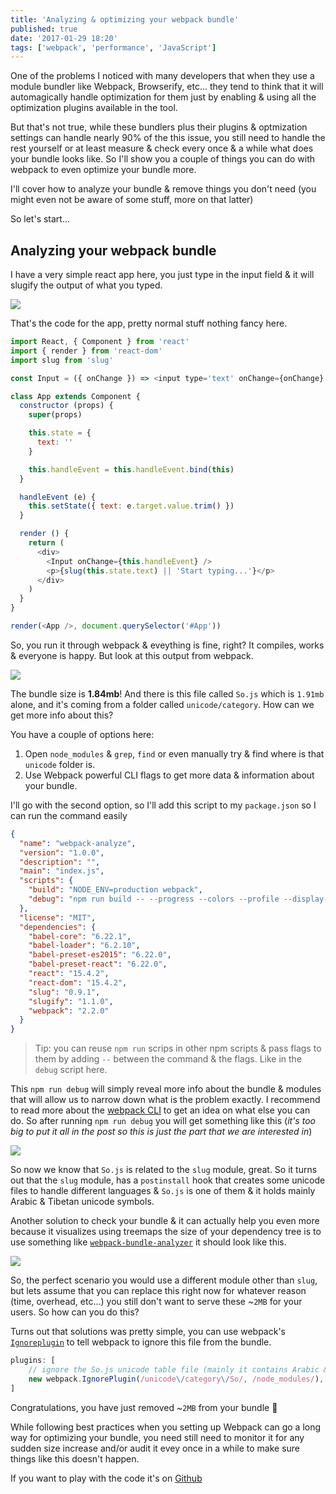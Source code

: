```yaml
---
title: 'Analyzing & optimizing your webpack bundle'
published: true
date: '2017-01-29 18:20'
tags: ['webpack', 'performance', 'JavaScript']
---
```


One of the problems I noticed with many developers that when they use a module bundler like Webpack, Browserify, etc... they tend to think that it will automagically handle optimization for them just by enabling & using all the optimization plugins available in the tool.

But that's not true, while these bundlers plus their plugins & optmization settings can handle nearly 90% of the this issue, you still need to handle the rest yourself or at least measure & check every once & a while what does your bundle looks like. So I'll show you a couple of things you can do with webpack to even optimize your bundle more.

I'll cover how to analyze your bundle & remove things you don't need (you might even not be aware of some stuff, more on that latter)

So let's start...

## Analyzing your webpack bundle

I have a very simple react app here, you just type in the input field & it will slugify the output of what you typed.

![](/static/img/webpack-analyze-app.gif)

That's the code for the app, pretty normal stuff nothing fancy here.

```js
import React, { Component } from 'react'
import { render } from 'react-dom'
import slug from 'slug'

const Input = ({ onChange }) => <input type='text' onChange={onChange} />

class App extends Component {
  constructor (props) {
    super(props)

    this.state = {
      text: ''
    }

    this.handleEvent = this.handleEvent.bind(this)
  }

  handleEvent (e) {
    this.setState({ text: e.target.value.trim() })
  }

  render () {
    return (
      <div>
        <Input onChange={this.handleEvent} />
        <p>{slug(this.state.text) || 'Start typing...'}</p>
      </div>
    )
  }
}

render(<App />, document.querySelector('#App'))
```

So, you run it through webpack & eveything is fine, right? It compiles, works & everyone is happy. But look at this output from webpack.

![](/static/img/webpack-analyze-output.jpg)

The bundle size is **1.84mb**! And there is this file called `So.js` which is `1.91mb` alone, and it's coming from a folder called `unicode/category`. How can we get more info about this?

You have a couple of options here:

1. Open `node_modules` & `grep`, `find` or even manually try & find where is that `unicode` folder is.
2. Use Webpack powerful CLI flags to get more data & information about your bundle.

I'll go with the second option, so I'll add this script to my `package.json` so I can run the command easily

```json
{
  "name": "webpack-analyze",
  "version": "1.0.0",
  "description": "",
  "main": "index.js",
  "scripts": {
    "build": "NODE_ENV=production webpack",
    "debug": "npm run build -- --progress --colors --profile --display-modules --display-reasons --display-error-details"
  },
  "license": "MIT",
  "dependencies": {
    "babel-core": "6.22.1",
    "babel-loader": "6.2.10",
    "babel-preset-es2015": "6.22.0",
    "babel-preset-react": "6.22.0",
    "react": "15.4.2",
    "react-dom": "15.4.2",
    "slug": "0.9.1",
    "slugify": "1.1.0",
    "webpack": "2.2.0"
  }
}
```

> Tip: you can reuse `npm run` scrips in other npm scripts & pass flags to them by adding `--` between the command & the flags. Like in the `debug` script here.

This `npm run debug` will simply reveal more info about the bundle & modules that will allow us to narrow down what is the problem exactly. I recommend to read more about the [webpack CLI](https://webpack.js.org/api/cli/) to get an idea on what else you can do. So after running `npm run debug` you will get something like this (_it's too big to put it all in the post so this is just the part that we are interested in_)

![](/static/img/webpack-analyze-debug.jpg)

So now we know that `So.js` is related to the `slug` module, great. So it turns out that the `slug` module, has a `postinstall` hook that creates some unicode files to handle different languages & `So.js` is one of them & it holds mainly Arabic & Tibetan unicode symbols.

Another solution to check your bundle & it can actually help you even more because it visualizes using treemaps the size of your dependency tree is to use something like [`webpack-bundle-analyzer`](https://www.npmjs.com/package/webpack-bundle-analyzer) it should look like this.

![](/static/img/webpack-bundle-analyzer.jpg)

So, the perfect scenario you would use a different module other than `slug`, but lets assume that you can replace this right now for whatever reason (time, overhead, etc...) you still don't want to serve these ~`2MB` for your users. So how can you do this?

Turns out that solutions was pretty simple, you can use webpack's [`Ignoreplugin`](https://webpack.github.io/docs/list-of-plugins.html#ignoreplugin) to tell webpack to ignore this file from the bundle.

```js
plugins: [
    // ignore the So.js unicode table file (mainly it contains Arabic & tibitan unicode data)
    new webpack.IgnorePlugin(/unicode\/category\/So/, /node_modules/),
]
```

Congratulations, you have just removed ~`2MB` from your bundle 🎉

While following best practices when you setting up Webpack can go a long way for optimizing your bundle, you need still need to monitor it for any sudden size increase and/or audit it evey once in a while to make sure things like this doesn't happen.

If you want to play with the code it's on [Github](https://github.com/ahmedelgabri/webpack-analyze)



